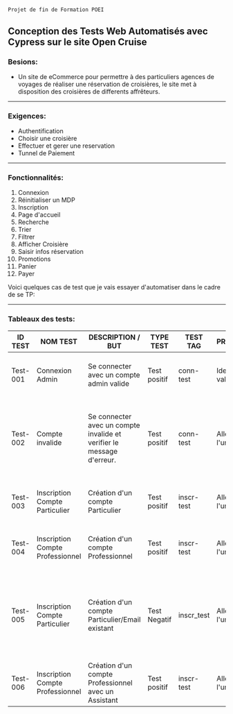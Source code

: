 # 
    Projet de fin de Formation POEI

## Conception des Tests Web Automatisés avec Cypress sur le site Open Cruise

### Besions:

* Un site de eCommerce pour permettre à des particuliers agences de voyages de réaliser  une réservation de croisières, le site met à disposition des croisières de differents affrêteurs.

---

### Exigences:

* Authentification
* Choisir une croisière
* Effectuer et gerer une reservation
* Tunnel de Paiement

---

### Fonctionnalités:

1. Connexion
2. Réinitialiser un MDP
3. Inscription
4. Page d'accueil
5. Recherche
6. Trier
7. Filtrer
8. Afficher Croisière
9. Saisir infos réservation
10. Promotions
11. Panier
12. Payer

Voici quelques cas de test que je vais essayer d'automatiser dans le cadre de se TP:

---

### Tableaux des tests:

| ID TEST   | NOM TEST                         | DESCRIPTION / BUT                                                          | TYPE TEST    | TEST TAG   | PREREQUIS          | ASSERTIONS                                                                                                     |
| --------- | -------------------------------- | -------------------------------------------------------------------------- | ------------ | ---------- | ------------------ | -------------------------------------------------------------------------------------------------------------- |
| Test-001  | Connexion Admin                  | Se connecter avec un compte admin valide                                  | Test positif | conn-test  | Identifiant valide | Page-d'acceuil avec le message:<br />"Bienvenue Admin Test"                                                   |
| Test-002  | Compte invalide                  | Se connecter avec un compte invalide et<br />verifier le message d'erreur. | Test positif | conn-test  | Aller sur l'url    | Message d'erreur en rouge<br />avec la phrase:<br />"Mot de passe ou compte invalide"""                        |
| Test-003  | Inscription Compte Particulier   | Création d'un compte Particulier                                          | Test positif | inscr-test | Aller sur l'url    | Page-d'acceuil avec le message:<br />"Bienvenue Nom Prenom"                                                   |
| Test-004  | Inscription Compte Professionnel | Création d'un compte Professionnel                                        | Test positif | inscr-test | Aller sur l'url    | Page-d'acceuil avec le message:<br />"Bienvenue Nom Prenom"                                                   |
| Test-005  | Inscription Compte Particulier   | Création d'un compte Particulier/Email existant                           | Test Negatif | inscr_test | Aller sur l'url    | Message d'erreur en rouge<br />avec la phrase:<br />"l'email est déjà utilisé. Essayez<br />un autre email" |
| Test-006  | Inscription Compte Professionnel | Création d'un compte Professionnel avec un<br />Assistant                 | Test positif | inscr-test | Aller sur l'url    |                                                                                                                |

